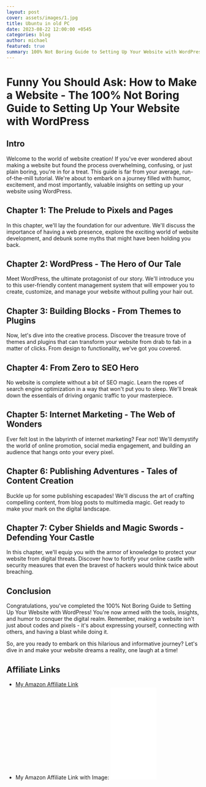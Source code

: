 ```yaml
---
layout: post
cover: assets/images/1.jpg
title: Ubuntu in old PC
date: 2023-08-22 12:00:00 +0545
categories: blog
author: michael
featured: true
summary: 100% Not Boring Guide to Setting Up Your Website with WordPress
---
```


# Funny You Should Ask: How to Make a Website - The 100% Not Boring Guide to Setting Up Your Website with WordPress

## Intro

Welcome to the world of website creation! If you've ever wondered about making a website but found the process overwhelming, confusing, or just plain boring, you're in for a treat. This guide is far from your average, run-of-the-mill tutorial. We're about to embark on a journey filled with humor, excitement, and most importantly, valuable insights on setting up your website using WordPress.

## Chapter 1: The Prelude to Pixels and Pages

In this chapter, we'll lay the foundation for our adventure. We'll discuss the importance of having a web presence, explore the exciting world of website development, and debunk some myths that might have been holding you back.

## Chapter 2: WordPress - The Hero of Our Tale

Meet WordPress, the ultimate protagonist of our story. We'll introduce you to this user-friendly content management system that will empower you to create, customize, and manage your website without pulling your hair out.

## Chapter 3: Building Blocks - From Themes to Plugins

Now, let's dive into the creative process. Discover the treasure trove of themes and plugins that can transform your website from drab to fab in a matter of clicks. From design to functionality, we've got you covered.

## Chapter 4: From Zero to SEO Hero

No website is complete without a bit of SEO magic. Learn the ropes of search engine optimization in a way that won't put you to sleep. We'll break down the essentials of driving organic traffic to your masterpiece.

## Chapter 5: Internet Marketing - The Web of Wonders

Ever felt lost in the labyrinth of internet marketing? Fear not! We'll demystify the world of online promotion, social media engagement, and building an audience that hangs onto your every pixel.

## Chapter 6: Publishing Adventures - Tales of Content Creation

Buckle up for some publishing escapades! We'll discuss the art of crafting compelling content, from blog posts to multimedia magic. Get ready to make your mark on the digital landscape.

## Chapter 7: Cyber Shields and Magic Swords - Defending Your Castle

In this chapter, we'll equip you with the armor of knowledge to protect your website from digital threats. Discover how to fortify your online castle with security measures that even the bravest of hackers would think twice about breaching.

## Conclusion

Congratulations, you've completed the 100% Not Boring Guide to Setting Up Your Website with WordPress! You're now armed with the tools, insights, and humor to conquer the digital realm. Remember, making a website isn't just about codes and pixels - it's about expressing yourself, connecting with others, and having a blast while doing it.

So, are you ready to embark on this hilarious and informative journey? Let's dive in and make your website dreams a reality, one laugh at a time!

## Affiliate Links

- [My Amazon Affiliate Link](https://amzn.to/3QK9wZ2)
- My Amazon Affiliate Link with Image:
  <iframe sandbox="allow-popups allow-scripts allow-modals allow-forms allow-same-origin" style="width:120px;height:240px;" marginwidth="0" marginheight="0" scrolling="no" frameborder="0" src="//ws-na.amazon-adsystem.com/widgets/q?ServiceVersion=20070822&OneJS=1&Operation=GetAdHtml&MarketPlace=US&source=ss&ref=as_ss_li_til&ad_type=product_link&tracking_id=godesignbuild-20&language=en_US&marketplace=amazon&region=US&placement=B094VLZSYX&asins=B094VLZSYX&linkId=26bbd0e2a6d1863cf7e516401307af62&show_border=true&link_opens_in_new_window=true"></iframe>
